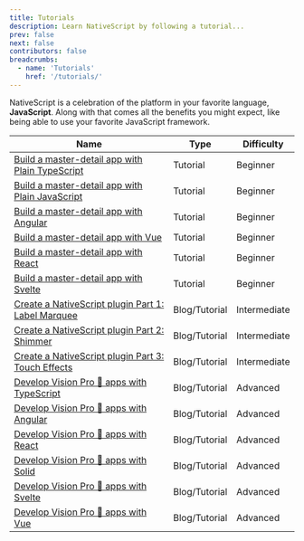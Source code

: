 ```yaml
---
title: Tutorials
description: Learn NativeScript by following a tutorial...
prev: false
next: false
contributors: false
breadcrumbs:
  - name: 'Tutorials'
    href: '/tutorials/'
---
```


NativeScript is a celebration of the platform in your favorite language, **JavaScript**. Along with that comes all the benefits you might expect, like being able to use your favorite JavaScript framework.

| Name                                                                                                                          | Type          | Difficulty   |
| ----------------------------------------------------------------------------------------------------------------------------- | ------------- | ------------ |
| [Build a master-detail app with Plain TypeScript](./build-a-master-detail-app-with-plain-typescript)                          | Tutorial      | Beginner     |
| [Build a master-detail app with Plain JavaScript](./build-a-master-detail-app-with-plain-javascript)                          | Tutorial      | Beginner     |
| [Build a master-detail app with Angular](./build-a-master-detail-app-with-angular)                                            | Tutorial      | Beginner     |
| [Build a master-detail app with Vue](./build-a-master-detail-app-with-vue)                                                    | Tutorial      | Beginner     |
| [Build a master-detail app with React](./build-a-master-detail-app-with-react)                                                | Tutorial      | Beginner     |
| [Build a master-detail app with Svelte](./build-a-master-detail-app-with-svelte)                                              | Tutorial      | Beginner     |
| [Create a NativeScript plugin Part 1: Label Marquee](https://blog.nativescript.org/create-a-custom-view-plugin-marquee-label) | Blog/Tutorial | Intermediate |
| [Create a NativeScript plugin Part 2: Shimmer](https://blog.nativescript.org/create-a-custom-view-plugin-shimmer)             | Blog/Tutorial | Intermediate |
| [Create a NativeScript plugin Part 3: Touch Effects](https://blog.nativescript.org/create-a-custom-view-plugin-touch-effects) | Blog/Tutorial | Intermediate |
| [Develop Vision Pro 🥽 apps with TypeScript](https://blog.nativescript.org/develop-visionos-apps-with-typescript)             | Blog/Tutorial | Advanced     |
| [Develop Vision Pro 🥽 apps with Angular](https://blog.nativescript.org/develop-visionos-apps-with-angular)                   | Blog/Tutorial | Advanced     |
| [Develop Vision Pro 🥽 apps with React](https://blog.nativescript.org/develop-visionos-apps-with-react)                       | Blog/Tutorial | Advanced     |
| [Develop Vision Pro 🥽 apps with Solid](https://blog.nativescript.org/develop-visionos-apps-with-solid)                       | Blog/Tutorial | Advanced     |
| [Develop Vision Pro 🥽 apps with Svelte](https://blog.nativescript.org/develop-visionos-apps-with-svelte)                     | Blog/Tutorial | Advanced     |
| [Develop Vision Pro 🥽 apps with Vue](https://blog.nativescript.org/develop-visionos-apps-with-vue)                           | Blog/Tutorial | Advanced     |
